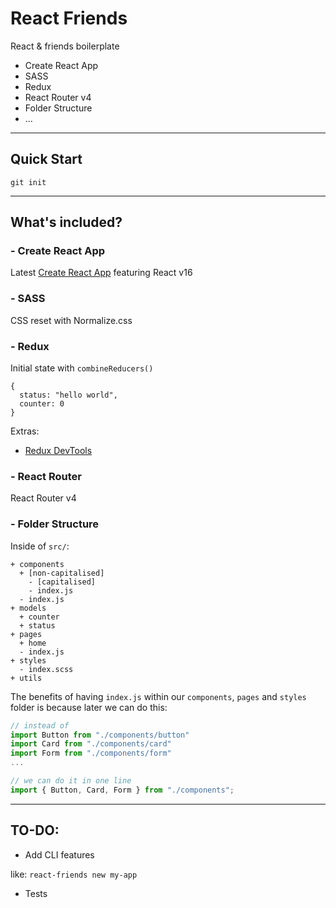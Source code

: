 # React Friends

React & friends boilerplate

* Create React App
* SASS
* Redux
* React Router v4
* Folder Structure
* ...

---

## Quick Start

`git init`

---

## What's included?

### - Create React App

Latest [Create React App]() featuring React v16

### - SASS

CSS reset with Normalize.css

### - Redux

Initial state with `combineReducers()`

```
{
  status: "hello world",
  counter: 0
}
```

Extras:

* [Redux DevTools](https://github.com/zalmoxisus/redux-devtools-extension)

### - React Router

React Router v4

### - Folder Structure

Inside of `src/`:

```
+ components
  + [non-capitalised]
    - [capitalised]
    - index.js
  - index.js
+ models
  + counter
  + status
+ pages
  + home
  - index.js
+ styles
  - index.scss
+ utils
```

The benefits of having `index.js` within our `components`, `pages` and `styles` folder is because later we can do this:

```js
// instead of
import Button from "./components/button"
import Card from "./components/card"
import Form from "./components/form"
...

// we can do it in one line
import { Button, Card, Form } from "./components";
```

---

## TO-DO:

* Add CLI features

like: `react-friends new my-app`

* Tests
